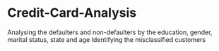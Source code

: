 # Credit-Card-Analysis
Analysing the defaulters and non-defaulters by the education, gender, marital status, state and age
Identifying the misclassified customers

